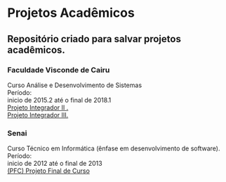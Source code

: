 # Projetos Acadêmicos

## Repositório criado para salvar projetos acadêmicos.

### Faculdade Visconde de Cairu<br/>
Curso Análise e Desenvolvimento de Sistemas<br/>
Período:<br/> 
inicio de 2015.2 até o final de 2018.1<br/> 
[Projeto Integrador II .](https://github.com/projetosacademicosdimitri/projeto-integrador-II) <br/>
[Projeto Integrador III.](https://github.com/DimitriMiranda/projetos_academicos/tree/master/faculdade_visconde_de_cairu/) 


### Senai
Curso Técnico em Informática (ênfase em desenvolvimento de software). <br/>
Período:<br/> 
inicio de 2012 até o final de 2013   
[(PFC) Projeto Final de Curso](#) 
